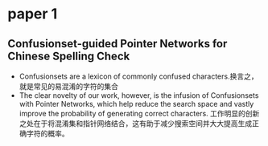 # paper 1
## Confusionset-guided Pointer Networks for Chinese Spelling Check
* Confusionsets are a lexicon of commonly confused characters.换言之，就是常见的易混淆的字符的集合 
* The clear novelty of our work, however, is the infusion of Confusionsets with Pointer Networks, which help reduce the search space and vastly improve the probability of generating correct characters. 工作明显的创新之处在于将混淆集和指针网络结合，这有助于减少搜索空间并大大提高生成正确字符的概率。

